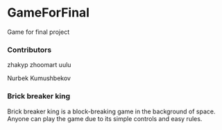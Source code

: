 # GameForFinal
 Game for final project

<h3>Contributors</h3>
<p>zhakyp zhoomart uulu</p>
<p>Nurbek Kumushbekov</p>

<h3> Brick breaker king</h3>
Brick breaker king is a block-breaking 
game in the background of space. 
Anyone can play the game due to its 
simple controls and easy rules.


